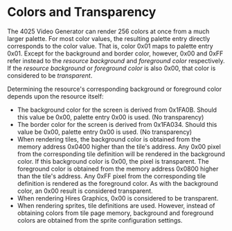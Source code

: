 # Colors and Transparency

The 4025 Video Generator can render 256 colors at once from a much larger palette. For most color values, the resulting palette entry directly corresponds to the color value. That is, color 0x01 maps to palette entry 0x01. Except for the background and border color, however, 0x00 and 0xFF refer instead to the _resource background_ and _foreground color_ respectively. If the _resource background_ or _foreground color_ is also 0x00, that color is considered to be _transparent_.

Determining the resource's corresponding background or foreground color depends upon the resource itself:

* The background color for the screen is derived from 0x1FA0B. Should this value be 0x00, palette entry 0x00 is used. \(No transparency\)
* The border color for the screen is derived from 0x1FA034. Should this value be 0x00, palette entry 0x00 is used. \(No transparency\)
* When rendering tiles, the background color is obtained from the memory address 0x0400 higher than the tile's address. Any 0x00 pixel from the corresponding tile definition will be rendered in the background color. If this background color is 0x00, the pixel is transparent. The foreground color is obtained from the memory address 0x0800 higher than the tile's address. Any 0xFF pixel from the corresponding tile definition is rendered as the foreground color. As with the background color, an 0x00 result is considered transparent.
* When rendering Hires Graphics, 0x00 is considered to be transparent.
* When rendering sprites, tile definitions are used. However, instead of obtaining colors from tile page memory, background and foreground colors are obtained from the sprite configuration settings.



